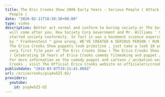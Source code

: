 ```yaml
---
title: The Eric Crooks Show 2006 Early Years - Serious People ( Attack of The Serious
  People )
date: "2020-02-11T18:38:30+08:00"
type: video
description: Better act normal and conform to boring society or The Serious People
  will come after you. How Society Corp Government and Mr. Williams ' Serious People
  started society conformity. In fact it was a basement science experiment inspired
  by " Frankenstein " gone wrong. WE'VE CREATED A SERIOUS PERSON ! RUN ! If you think
  The Erica Crooks Show puppets look primitive , just take a look 10 years ago. The
  very first film year of The Eric Crooks Show ( The Erica Crooks Show as of 2016
  ) Celebrating 10 Years of Erica Crooks comedy filmmaking and puppet / cartoon satire.
  For more information on the comedy puppet and cartoon / animation work of Erica
  Crooks , visit The Official Erica Crooks website on officialericcrooks.com today
publishdate: "2016-03-07T19:21:41.000Z"
url: /ericacrooks/piq4w5ZI-QI/
providers:
  youtube:
    id: piq4w5ZI-QI
---
```


